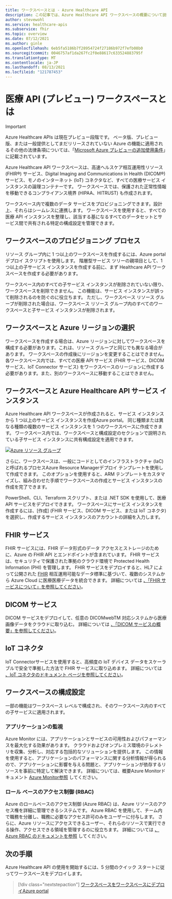 ```yaml
---
title: ワークスペースとは - Azure Healthcare API
description: この記事では、Azure Healthcare API ワークスペースの概要について説明します。
author: stevewohl
ms.service: healthcare-apis
ms.subservice: fhir
ms.topic: overview
ms.date: 07/12/2021
ms.author: ginle
ms.openlocfilehash: 6eb5fa5186b7f28954724f27186b972f7efb08b0
ms.sourcegitcommit: 0046757af1da267fc2f0e88617c633524883795f
ms.translationtype: MT
ms.contentlocale: ja-JP
ms.lasthandoff: 08/13/2021
ms.locfileid: "121787453"
---
```

# <a name="what-is-healthcare-apis-preview-workspace"></a>医療 API (プレビュー) ワークスペースとは

> [!IMPORTANT]
> Azure Healthcare APIs は現在プレビュー段階です。 ベータ版、プレビュー版、または一般提供としてまだリリースされていない Azure の機能に適用されるその他の法律条項については、「[Microsoft Azure プレビューの追加使用条件](https://azure.microsoft.com/support/legal/preview-supplemental-terms/)」に記載されています。

Azure Healthcare API ワークスペースは、高速ヘルスケア相互運用性リソース (FHIR®) サービス、Digital Imaging and Communications in Health (DICOM®) サービス、モノのインターネット (IoT) コネクタなど、すべての医療サービス インスタンスの論理コンテナーです。 ワークスペースでは、保護された正常性情報を移動できるコンプライアンス境界 (HIPAA、HITRUST) も作成されます。

ワークスペース内で複数のデータ サービスをプロビジョニングできます。設計上、それらはシームレスに連携します。 ワークスペースを使用すると、すべての医療 API インスタンスを整理し、該当する基になるすべてのデータセットとサービス間で共有される特定の構成設定を管理できます。

## <a name="workspace-provisioning-process"></a>ワークスペースのプロビジョニング プロセス
 
リソース グループ内に 1 つ以上のワークスペースを作成するには、Azure portalデプロイ スクリプトを使用します。 階層型サービス ツリーの親項目として、1 つ以上の子サービス インスタンスを作成する前に、まず Healthcare API ワークスペースを作成する必要があります。   
 
ワークスペース内のすべての子サービス インスタンスが削除されていない限り、ワークスペースを削除できません。 この機能は、サービス インスタンスが誤って削除されるのを防ぐのに役立ちます。 ただし、ワークスペース リソース グループが削除された場合は、ワークスペース リソース グループ内のすべてのワークスペースと子サービス インスタンスが削除されます。 

## <a name="workspace-and-azure-region-selection"></a>ワークスペースと Azure リージョンの選択 
 
ワークスペースを作成する場合は、Azure リージョンに対してワークスペースを構成する必要があります。これは、リソース グループと同じでも異なる場合があります。 ワークスペースの作成後にリージョンを変更することはできません。 各ワークスペース内では、すべての医療 API サービス (FHIR サービス、DICOM サービス、IoT Connector サービス) をワークスペースのリージョンに作成する必要があります。また、別のワークスペースに移動することはできません。 

## <a name="workspace-and-azure-healthcare-apis-service-instances"></a>ワークスペースと Azure Healthcare API サービス インスタンス 

Azure Healthcare API ワークスペースが作成されると、サービス インスタンスから 1 つ以上のサービス インスタンスを作成Azure portal。 同じ種類または異なる種類の複数のサービス インスタンスを 1 つのワークスペースに作成できます。 ワークスペース内では、ワークスペースと構成設定のセクションで説明されている子サービス インスタンスに共有構成設定を適用できます。

[![Azure リソース グループ ](media/azure-resource-group.png) ](media/azure-resource-group.png#lightbox)

さらに、ワークスペースは、一般にコードとしてのインフラストラクチャ (IaC) と呼ばれるプロセスAzure Resource Managerデプロイ テンプレートを使用して作成できます。 このオプションを使用すると、ARM テンプレートをカスタマイズし、組み合わせた手順でワークスペースの作成とサービス インスタンスの作成を完了できます。 

PowerShell、CLI、Terraform スクリプト、または .NET SDK を使用して、医療 API サービスをデプロイできます。 ワークスペースにサービス インスタンスを作成するには、[作成] (FHIR サービス、DICOM サービス、または IoT コネクタ) を選択し、作成するサービス インスタンスのアカウントの詳細を入力します。


## <a name="fhir-service"></a>FHIR サービス

FHIR サービスには、FHIR データ形式のデータ アクセスとストレージのために、Azure の FHIR API とエンドポイントが含まれています。 FHIR サービスは、セキュリティで保護された準拠のクラウド環境で Protected Health Information (PHI) を管理します。 FHIR サービスをデプロイすると、HL7 によって公開された [FHIR](https://www.hl7.org/fhir/index.html) 相互運用可能なデータ標準に基づいて、複数のシステムから Azure Cloud に医療医療データを統合できます。 詳細については [、「FHIR サービスについて」を参照してください](./fhir/overview.md)。

## <a name="dicom-service"></a>DICOM サービス

DICOM サービスをデプロイして、任意の DICOMwebTM 対応システムから医療画像データをクラウドに取り込む。 詳細については [、「DICOM サービスの概要」を参照してください](dicom/dicom-services-overview.md)。

## <a name="iot-connector"></a>IoT コネクタ

IoT Connectorサービスを使用すると、高頻度の IoT デバイス データをスケーラブルで安全で準拠した方法で FHIR サービスに取り込めます。 詳細については [、IoT コネクタのドキュメント ページを参照してください](./iot/index.yml)。
 
## <a name="workspace-configuration-settings"></a>ワークスペースの構成設定

一部の機能はワークスペース レベルで構成され、そのワークスペース内のすべての子サービスに適用されます。

### <a name="application-monitoring"></a>アプリケーションの監視

Azure Monitor には、アプリケーションとサービスの可用性およびパフォーマンスを最大化する効果があります。 クラウドおよびオンプレミス環境のテレメトリを収集、分析し、対応する包括的なソリューションを提供します。 この情報を使用すると、アプリケーションのパフォーマンスに関する分析情報が得られるので、アプリケーションに影響を与える問題と、アプリケーションが依存するリソースを事前に特定して解決できます。 詳細については、概要Azure Monitorドキュメント [Azure Monitor参照](../azure-monitor/index.yml) してください。

### <a name="role-based-access-control-rbac"></a>ロール ベースのアクセス制御 (RBAC)

Azure のロールベースのアクセス制御 (Azure RBAC) は、Azure リソースのアクセス権を詳細に管理できるシステムです。 Azure RBAC を使用して、チーム内で職務を分離し、職務に必要なアクセス許可のみをユーザーに付与します。 さらに、Azure リソースにアクセスできるユーザー、それらのリソースで実行できる操作、アクセスできる領域を管理するのに役立ちます。 詳細については [、Azure RBAC のドキュメントを参照](../role-based-access-control/index.yml) してください。


## <a name="next-steps"></a>次の手順

Azure Healthcare API の使用を開始するには、5 分間のクイック スタートに従ってワークスペースをデプロイします。

>[!div class="nextstepaction"]
>[ワークスペースをワークスペースにデプロイAzure portal](healthcare-apis-quickstart.md)